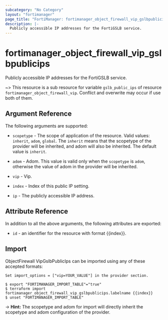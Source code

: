 ```yaml
---
subcategory: "No Category"
layout: "fortimanager"
page_title: "FortiManager: fortimanager_object_firewall_vip_gslbpublicips"
description: |-
  Publicly accessible IP addresses for the FortiGSLB service.
---
```


# fortimanager_object_firewall_vip_gslbpublicips
Publicly accessible IP addresses for the FortiGSLB service.

~> This resource is a sub resource for variable `gslb_public_ips` of resource `fortimanager_object_firewall_vip`. Conflict and overwrite may occur if use both of them.



## Argument Reference


The following arguments are supported:

* `scopetype` - The scope of application of the resource. Valid values: `inherit`, `adom`, `global`. The `inherit` means that the scopetype of the provider will be inherited, and adom will also be inherited. The default value is `inherit`.
* `adom` - Adom. This value is valid only when the `scopetype` is `adom`, otherwise the value of adom in the provider will be inherited.
* `vip` - Vip.

* `index` - Index of this public IP setting.
* `ip` - The publicly accessible IP address.


## Attribute Reference

In addition to all the above arguments, the following attributes are exported:
* `id` - an identifier for the resource with format {{index}}.

## Import

ObjectFirewall VipGslbPublicIps can be imported using any of these accepted formats:
```
Set import_options = ["vip=YOUR_VALUE"] in the provider section.

$ export "FORTIMANAGER_IMPORT_TABLE"="true"
$ terraform import fortimanager_object_firewall_vip_gslbpublicips.labelname {{index}}
$ unset "FORTIMANAGER_IMPORT_TABLE"
```
-> **Hint:** The scopetype and adom for import will directly inherit the scopetype and adom configuration of the provider.
